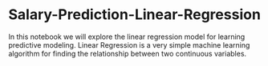 # Salary-Prediction-Linear-Regression
In this notebook we will explore the linear regression model for learning predictive modeling. Linear Regression is a very simple machine learning algorithm for finding the relationship between two continuous variables.
